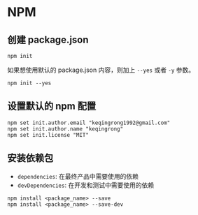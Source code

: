 # NPM

## 创建 package.json
```shell
npm init
```
如果想使用默认的 package.json 内容，则加上 `--yes` 或者 `-y` 参数。
```shell
npm init --yes
```

## 设置默认的 npm 配置
```shell
npm set init.author.email "keqingrong1992@gmail.com"
npm set init.author.name "keqingrong"
npm set init.license "MIT"
```

## 安装依赖包
- `dependencies`: 在最终产品中需要使用的依赖
- `devDependencies`: 在开发和测试中需要使用的依赖
```shell
npm install <package_name> --save
npm install <package_name> --save-dev
```
